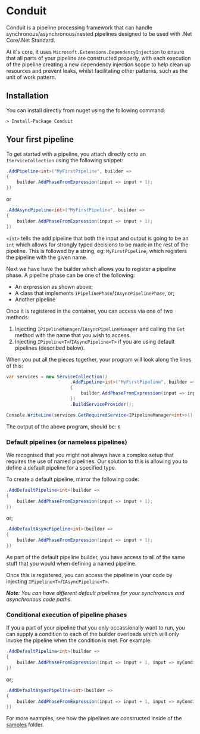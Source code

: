 # Conduit

Conduit is a pipeline processing framework that can handle synchronous/asynchronous/nested pipelines designed to be used with .Net Core/.Net Standard. 

At it's core, it uses `Microsoft.Extensions.DependencyInjection` to ensure that all parts of your pipeline are constructed properly, with each execution of the pipeline creating a new dependency injection scope to help clean up resources and prevent leaks, whilst facilitating other patterns, such as the unit of work pattern.

## Installation

You can install directly from nuget using the following command:

    > Install-Package Conduit

## Your first pipeline

To get started with a pipeline, you attach directly onto an `IServiceCollection` using the following snippet:

```c#
.AddPipeline<int>("MyFirstPipeline", builder =>
{
    builder.AddPhaseFromExpression(input => input + 1);
})
```

or 

```c#
.AddAsyncPipeline<int>("MyFirstPipeline", builder =>
{
    builder.AddPhaseFromExpression(input => input + 1);
})
```

`<int>` tells the add pipeline that both the input and output is going to be an `int` which allows for strongly typed decisions to be made in the rest of the pipeline. This is followed by a string, eg: `MyFirstPipeline`, which registers the pipeline with the given name.

Next we have have the builder which allows you to register a pipeline phase. A pipeline phase can be one of the following:

- An expression as shown above;
- A class that implements `IPipelinePhase`/`IAsyncPipelinePhase`, or;
- Another pipeline

Once it is registered in the container, you can access via one of two methods:

1. Injecting `IPipelineManager`/`IAsyncPipelineManager` and calling the `Get` method with the name that you wish to access.
2. Injecting `IPipeline<T>`/`IAsyncPipeline<T>` if you are using default pipelines (described below).

When you put all the pieces together, your program will look along the lines of this:

```c#
var services = new ServiceCollection()
                        .AddPipeline<int>("MyFirstPipeline", builder =>
                        {
                            builder.AddPhaseFromExpression(input => input + 1);
                        })
                        .BuildServiceProvider();

Console.WriteLine(services.GetRequiredService<IPipelineManager<int>>().Get(Constants.Pipeline1).Execute(5));
```

The output of the above program, should be: `6`

### Default pipelines (or nameless pipelines)

We recognised that you might not always have a complex setup that requires the use of named pipelines. Our solution to this is allowing you to define a default pipeline for a specified type.

To create a default pipeline, mirror the following code:

```c#
.AddDefaultPipeline<int>(builder =>
{
    builder.AddPhaseFromExpression(input => input + 1);
})
```

or;

```c#
.AddDefaultAsyncPipeline<int>(builder =>
{
    builder.AddPhaseFromExpression(input => input + 1);
})
```

As part of the default pipeline builder, you have access to all of the same stuff that you would when defining a named pipeline.

Once this is registered, you can access the pipeline in your code by injecting `IPipeline<T>`/`IAsyncPipeline<T>`.

_**Note**: You can have different default pipelines for your synchronous and asynchronous code paths._

### Conditional execution of pipeline phases

If you a part of your pipeline that you only occassionally want to run, you can supply a condition to each of the builder overloads which will only invoke the pipeline when the condition is met. For example:

```c#
.AddDefaultPipeline<int>(builder =>
{
    builder.AddPhaseFromExpression(input => input + 1, input => myCondition == true);
})
```

or;

```c#
.AddDefaultAsyncPipeline<int>(builder =>
{
    builder.AddPhaseFromExpression(input => input + 1, input => myCondition == true);
})
```

For more examples, see how the pipelines are constructed inside of the [samples](samples) folder.

